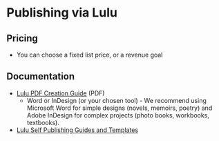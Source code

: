 # Publishing via Lulu

## Pricing

- You can choose a fixed list price, or a revenue goal

## Documentation

- [Lulu PDF Creation Guide](https://assets.lulu.com/media/guides/en/lulu-book-creation-guide.pdf) (PDF)
	- Word or InDesign (or your chosen tool) - We recommend using Microsoft Word for simple designs (novels, memoirs, poetry) and Adobe InDesign for complex projects (photo books, workbooks, textbooks).
- [Lulu Self Publishing Guides and Templates](https://www.lulu.com/publishing-toolkit)  
